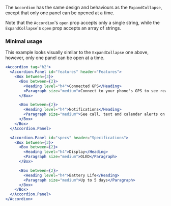 The `Accordion` has the same design and behaviours as the `ExpandCollapse`, except that only one panel can be opened at
a time.

Note that the `Accordion`'s `open` prop accepts only a single string, while the `ExpandCollapse`'s `open` prop accepts an
array of strings.

### Minimal usage

This example looks visually similar to the `ExpandCollapse` one above, however, only one panel can be open at a time.

```jsx
<Accordion tag="h2">
  <Accordion.Panel id="features" header="Features">
    <Box between={3}>
      <Box between={2}>
        <Heading level="h4">Connected GPS</Heading>
        <Paragraph size="medium">Connect to your phone's GPS to see real-time run stats.</Paragraph>
      </Box>

      <Box between={2}>
        <Heading level="h4">Notifications</Heading>
        <Paragraph size="medium">See call, text and calendar alerts on your wrist.</Paragraph>
      </Box>
    </Box>
  </Accordion.Panel>

  <Accordion.Panel id="specs" header="Specifications">
    <Box between={3}>
      <Box between={2}>
        <Heading level="h4">Display</Heading>
        <Paragraph size="medium">OLED</Paragraph>
      </Box>

      <Box between={2}>
        <Heading level="h4">Battery Life</Heading>
        <Paragraph size="medium">Up to 5 days</Paragraph>
      </Box>
    </Box>
  </Accordion.Panel>
</Accordion>
```
